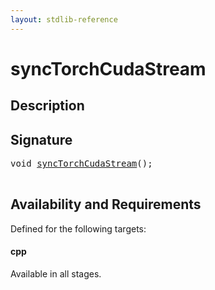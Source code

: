 ```yaml
---
layout: stdlib-reference
---
```


# syncTorchCudaStream

## Description





## Signature 

<pre>
<span class="code_keyword">void</span> <a href="synctorchcudastream-49d.md">syncTorchCudaStream</a>();

</pre>

## Availability and Requirements

Defined for the following targets:

#### cpp
Available in all stages.




<script>
// Fix .md links to .html when on ReadTheDocs
if (window.location.hostname.includes('readthedocs') || 
    window.location.hostname.includes('rtfd.io')) {
  document.addEventListener('DOMContentLoaded', function() {
    const links = document.querySelectorAll('a');
    links.forEach(link => {
      const href = link.getAttribute('href');
      if (href && href.includes('.md')) {
        // This regex will handle .md links with or without fragment identifiers or query parameters
        link.href = link.href.replace(/(.+)\.md(#[^?]*)?(\?.*)?$/, '$1.html$2$3');
      }
    });
  });
}
</script>
